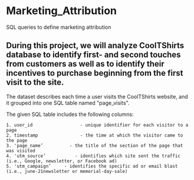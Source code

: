 # Marketing_Attribution

SQL queries to define marketing attribution

## During this project, we will analyze CoolTShirts database to identify first- and second touches from customers as well as to identify their incentives to purchase beginning from the first visit to the site.

The dataset describes each time a user visits the CoolTShirts website, and it grouped into one SQL table named "page_visits".

The given SQL table includes the following columns:

	1. user_id				    - unique identifier for each visitor to a page
	2. timestamp			    - the time at which the visitor came to the page
	3. 'page_name’ 		    - the title of the section of the page that was visited	
	4. 'utm_source’ 		  - identifies which site sent the traffic (i.e., Google, newsletter, or Facebook ad)	
	5. 'utm_campaign’ 	  - identifies the specific ad or email blast (i.e., june-21newsletter or memorial-day-sale)
